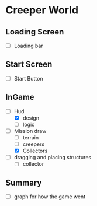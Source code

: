 # Creeper World
## Loading Screen
- [ ] Loading bar

## Start Screen
- [ ] Start Button

## InGame
- [ ] Hud
  - [X] design
  - [ ] logic
- [ ] Mission draw
  - [ ] terrain
  - [ ] creepers
  - [X] Collectors
- [ ] dragging and placing structures
  - [ ] collector

## Summary
- [ ] graph for how the game went